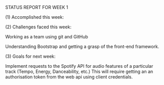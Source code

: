 STATUS REPORT FOR WEEK 1

(1) Accomplished this week:

(2) Challenges faced this week:

Working as a team using git and GitHub

Understanding Bootstrap and getting a grasp of the front-end framework.

(3) Goals for next week:

Implement requests to the Spotify API for audio features of a particular track (Tempo, Energy, Danceability, etc.) This will require getting an an authorisation token from the web api using client credentials.